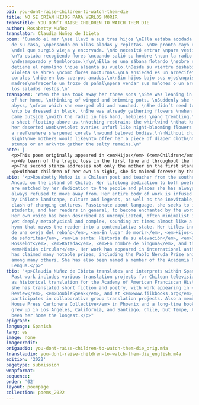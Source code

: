 ```yaml
---
pid: you-dont-raise-children-to-watch-them-die
title: NO SE CRÍAN HIJOS PARA VERLOS MORIR
transtitle: YOU DON’T RAISE CHILDREN TO WATCH THEM DIE
author: Rosabetty Muñoz
translator: Claudia Nuñez de Ibieta
poem: "Cuando el mar \nse llevó a sus tres hijos \nElla estaba acodada \nen la puerta
  de su casa, \npensando en ollas aladas y repletas. \nDe pronto cayó en un vacío
  \ndel que surgió vieja y encorvada. \nNo necesitó entrar \npara vestirse de negro.
  \nYa estaba recogiendo ﬂores \ncuando salió su hombre \ncon la radio en la mano,
  \ndesamparado y tembloroso.\n\n\nElla es una sábana ﬂotando \nsobre nosotros.\nNada
  detiene el remolino \nque alienta su vuelo.\nDesde su vientre deshabitado\nlos ovarios
  violeta se abren \ncomo ﬂores nocturnas.\nLa ansiedad es un arrecife\ndonde acerados
  corales \nhieren los cuerpos amados.\n\nSin hijos bajo sus ojos\nquisiéramos las
  madres\nofrecerle un trozo de pañal\npara vendar sus muñones o un arca\ndonde recoger
  los salados restos.\n"
transpoem: "When the sea took away her three sons \nShe was leaning in the doorway
  of her home, \nthinking of winged and brimming pots. \nSuddenly she fell into an
  abyss, \nfrom which she emerged old and hunched. \nShe didn’t need to go inside
  \nto be dressed in black. \nShe was already gathering flowers \nwhen her husband
  came outside \nwith the radio in his hand, helpless \nand trembling.\n \nShe is
  a sheet floating above us.\nNothing restrains the whirlwind \nthat keeps her aloft.\nFrom
  her deserted womb\nviolet ovaries unfurl like night-blooming flowers.\nAnxiety is
  a reef\nwhere sharpened corals \nwound beloved bodies.\n\nWithout children in her
  sight\nwe mothers would like\nto offer her a piece of diaper cloth\nto bandage her
  stumps or an ark\nto gather the salty remains.\n"
note: |-
  <p>This poem originally appeared in <em>Hijos</em> (<em>Children</em>, 1991), a sublimely beautiful collection of Muñoz’s poems centered around pregnancy and motherhood. This image-rich, heart-aching piece — the final poem in the collection — is based on a real event from the time. In a historical context, such tragedies occur all too often in the maritime culture of Chiloé, as perhaps they do in other places, and the individual loss and grief conveyed become universal in significance. The particular language and imagery of Muñoz’s poetry, however, is specific to the culture, lore and landscape of the Chiloé archipelago, and is one of the most essential elements throughout her entire body of work.</p>
  <p>We learn of the tragic loss in the first line and throughout the first stanza. In robbing her of her children, the sea not only took them — <em>se los llevó</em>, but “took them away”; the line becomes more similar in length to the original and emphasizes the loss. While their mother leaned in the doorway, awaiting their safe return and anticipating a successful catch, the pots of fish and seafood stew she was already planning would not merely be full, but <em>rebosantes</em> — “brimming” in joyous abundance. The traditional clay pots, with handles like folded “wings,” embody the magic of the hearth, the reward for such hard, often dangerous, labor at sea. She is endowed by the poet — a mother of three herself — with a powerful, unquestionable sense of maternal intuition. She somehow knows and feels the ultimate loss before her husband hears the tragic news reported on the radio. An abyss of devastation swallows her and spits her out, shrunken and aged. In a traditional culture not unfamiliar with tragedies at sea, it isn’t odd that she is already “dressed in black” and “gathering flowers” by the time he comes outside, “helpless and trembling.”</p>
  <p>The second stanza addresses not only the mother in the first stanza, but all grieving mothers, forever unmoored. In the second line, my approach to translating the image into English resulted in a more adaptive choice. From the original, “nada detiene el remolino que alienta su vuelo,” <em>remolino</em> can mean a whirlpool or a whirlwind. Instead of the more obvious reference to water, I chose the reference to air, for its connection to the rest of the phrase, <em>que alienta su vuelo</em> (“that encourages her flight”), and settled on “nothing restrains the whirlwind that keeps her aloft.”</p>
  <p>Without children of her own in sight, she is maimed forever by the loss. The other mothers know there’s no possible consolation, but can only offer gestures of compassion.</p>
abio: "<p>Rosabetty Muñoz is a Chilean poet and teacher from the southern city of
  Ancud, on the island of Chiloé. Her lifelong dedication to both poetry and education
  are matched by her dedication to the people and places she has always known, and
  always refused to move away from. Her entire body of work is infused with and inspired
  by Chilote landscape, culture and legends, as well as the inevitable, present-day
  clash of changing cultures. Passionate about language, she seeks to inspire her
  students, and her readers in general, to become enchanted by the words they hear.
  Her own voice has been described as uncomplicated, often minimalist in appearance,
  yet deeply metaphysical and complex, sounding at times almost like a prayer or a
  hymn that moves the reader into a contemplative state. Her titles include <em>Canto
  de una oveja del rebaño</em>, <em>En lugar de morir</em>, <em>Hijos</em>, <em>Baile
  de señoritas</em>, <em>La santa: Historia de su elevación</em>, <em>Sombras en el
  Rosselot</em>, <em>Ratada</em>, <em>En nombre de ninguna</em>, and the anthology
  <em>Misión circular</em>. Her work has appeared in international anthologies, and
  has claimed many notable prizes, including the Pablo Neruda Prize and the Altazor,
  among many others. She has also been named a member of the Academia Chilena de la
  Lengua.</p>"
tbio: "<p>Claudia Nuñez de Ibieta translates and interprets within Spanish and English.
  Past work includes various translation projects for Chilean television, as well
  as historical translation for the Academy of American Franciscan History. More recently,
  she has translated short fiction and poetry, with work appearing in <em>Harpy Hybrid
  Review</em>, <em>DoubleSpeak</em>, and at <em>www.fiikbooks.org</em>, where she
  participates in collaborative group translation projects. Also a member of the <em>Cardboard
  House Press Cartonera Collective</em> in Phoenix and a long-time bookseller, she
  grew up in Los Angeles, California, and Santiago, Chile, but Tempe, Arizona, has
  been her home the longest.</p>"
epigraph: 
language: Spanish
lang: es
image: none
imagecredit: 
origaudio: you-dont-raise-children-to-watch-them-die_orig.m4a
translaudio: you-dont-raise-children-to-watch-them-die_english.m4a
edition: '2022'
pagetype: submission
wrapformat: 
sequence: 
order: '02'
layout: poempage
collection: poems_2022
---
```

